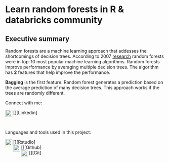 # Learn random forests in R & databricks community

## Executive summary

Random forests are a machine learning approach that addesses the shortcomings
of decision trees. According to 2007 [research] random forests were in top-10
most popular machine learning algorithms. Random forests improve performance
by averaging multiple decision trees. The algorithm has **2** features that
help improve the performance.

**Bagging** is the first feature. Random forest generates a prediction based
on the average prediction of many decision trees. This approach works if the
trees are randomly different. 



Connect with me:

[<img align="left" alt="GeorgyMakarov | LinkedIn" width="22px" src="https://cdn.jsdelivr.net/npm/simple-icons@v3/icons/linkedin.svg"/>][Linkedin]  

<br />

Languages and tools used in this project:

[<img align="left" alt="GeorgyMakarov | Rstudio" width="22px" src="https://rstudio.com/wp-content/uploads/2018/10/RStudio-Logo-gray.svg"/>][Rstudio]  
[<img align="left" alt="GeorgyMakarov | Github" width="22px" src="https://cdn.jsdelivr.net/npm/simple-icons@v3/icons/github.svg"/>][Github]  
[<img align="left" alt="GeorgyMakarov | Git" width="22px" src="https://cdn.jsdelivr.net/npm/simple-icons@v3/icons/git.svg"/>][Git]  

<br />






<br />
<br />

[research]: https://dq-blog-files.s3.amazonaws.com/10Algorithms-08.pdf  


